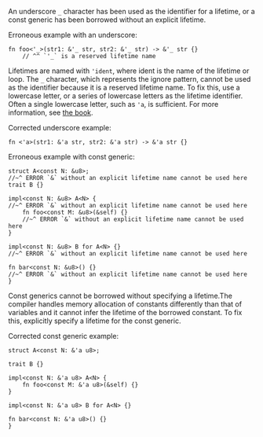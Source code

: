 An underscore `_` character has been used as the identifier for a lifetime,
or a const generic has been borrowed without an explicit lifetime.

Erroneous example with an underscore:
```
fn foo<'_>(str1: &'_ str, str2: &'_ str) -> &'_ str {}
    // ^^ `'_` is a reserved lifetime name
```
Lifetimes are named with `'ident`, where ident is the name of the lifetime or
loop. The `_` character, which represents the ignore pattern, cannot be used
as the identifier because it is a reserved lifetime name. To fix
this, use a lowercase letter, or a series of lowercase letters as the lifetime
identifier. Often a single lowercase letter, such as `'a`, is sufficient.  For
more information, see [the book][bk-no].

Corrected underscore example:
```
fn <'a>(str1: &'a str, str2: &'a str) -> &'a str {}
```

Erroneous example with const generic:
```
struct A<const N: &u8>;
//~^ ERROR `&` without an explicit lifetime name cannot be used here
trait B {}

impl<const N: &u8> A<N> {
//~^ ERROR `&` without an explicit lifetime name cannot be used here
    fn foo<const M: &u8>(&self) {}
    //~^ ERROR `&` without an explicit lifetime name cannot be used here
}

impl<const N: &u8> B for A<N> {}
//~^ ERROR `&` without an explicit lifetime name cannot be used here

fn bar<const N: &u8>() {}
//~^ ERROR `&` without an explicit lifetime name cannot be used here
}
```

Const generics cannot be borrowed without specifying a lifetime.The
compiler handles memory allocation of constants differently than that of
variables and it cannot infer the lifetime of the borrowed constant.
To fix this, explicitly specify a lifetime for the const generic.

Corrected const generic example:
```
struct A<const N: &'a u8>;

trait B {}

impl<const N: &'a u8> A<N> {
    fn foo<const M: &'a u8>(&self) {}
}

impl<const N: &'a u8> B for A<N> {}

fn bar<const N: &'a u8>() {}
}
```
[bk-no]: https://doc.rust-lang.org/book/appendix-02-operators.html#non-operator-symbols
